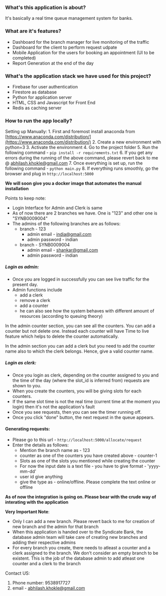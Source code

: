 ### What's this application is about?
It's basically a real time queue management system for banks. 

### What are it's features?
- Dashboard for the branch manager for live monitoring of the traffic
- Dashboard for the client to perform request udpate
- Mobile Application for the users for booking an appointment (UI to be completed)
- Report Generation at the end of the day

### What's the application stack we have used for this project?
- Firebase for user authentication
- Firestore as database
- Python for application server
- HTML, CSS and Javascript for Front End
- Redis as caching server

### How to run the app locally?

Setting up Manually:
	1. First and foremost install anaconda from [https://www.anaconda.com/distribution/](https://www.anaconda.com/distribution/)
	2. Create a new environment with python=3
	3. Activate the environment
	4. Go to the project folder
	5. Run the following command  - `pip install -r requirements.txt`
	6. If you get any errors during the running of the above command, please revert back to me @ abhilash.khokle@gmail.com
	7. Once everything is set up, run the following command - `python main.py`
	8. If everything runs smoothly, go the browser and plug in `http://localhost:5000`
	

**We will soon give you a docker image that  automates the manual installation**

Points to keep note:	
- Login Interface for Admin and Clerk is same
- As of now there are 2 branches we have. One is "123" and other one is "SYNB0009004"
- The admins of the following branches are as follows:
	- branch - 123
		- admin email - india@gmail.com
		- admin password - indian
	- branch - SYNB0009004
		- admin email - shankar@gmail.com
		- admin password - indian


##### Login as admin:
- Once you are logged in successfully you can see live traffic for the present day. 
- Admin functions include 
	- add a clerk
	- remove a clerk
	- add a counter
	- he can also see how the system behaves with different amount of resources (according to queuing theory)

In the admin counter section, you can see all the counters. You can add a counter but not delete one. Instead each counter will have Time to live feature which helps to delete the counter automatically. 

In the admin section you can add a clerk but you need to add the counter name also to which the clerk belongs. Hence, give a valid counter name.

##### Login as clerk:
- Once you login as clerk, depending on the counter assigned to you and the time of the day (where the slot_id is inferred from) requests are shown to you.
- When you create the counters, you will be giving slots for each counters.
- If the same slot time is not the real time (current time at the moment you login) then it's not the application's fault
- Once you see requests, then you can see the timer running off.
- Once you click "done" button, the next request in the queue appears.

#### Generating requests:
- Please go to this url - `http://localhost:5000/allocate/request`
- Enter the details as follows:
	- Mention the branch name as - 123
	- counter as one of the counters you have created above - counter-1
	- Slots as one of the slots you mentioned while creating the counter
	- For now the input date is a text file - you have to give format - 'yyyy-mm-dd'
	- user id give anything
	- give the type as - online/offline. Please complete the text online or offline

**As of now the integration is going on. Please bear with the crude way of interating with the application**


**Very Important Note**:
- Only I can add a new branch. Please revert back to me for creation of new branch and the admin for that branch
- When this application is handed over to the Syndicate Bank, the database admin team will take care of creating new branches and adding their respective admins
- For every branch you create, there needs to atleast a counter and a clerk assigned to the branch. We don't consider an empty branch to be existent. This is the job of the database admin to add atleast one counter and a clerk to the branch 



Contact US:
1. Phone number: 9538917727
2. email - abhilash.khokle@gmail.com
